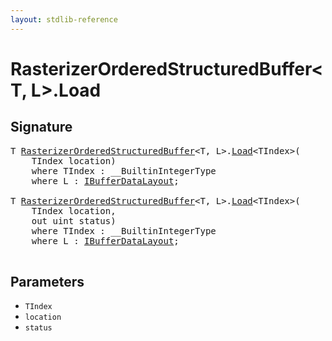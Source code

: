```yaml
---
layout: stdlib-reference
---
```


# RasterizerOrderedStructuredBuffer\<T, L\>\.Load

## Signature 

<pre>
T <a href="/stdlib-reference/types/RasterizerOrderedStructuredBuffer/index" class="code_type">RasterizerOrderedStructuredBuffer</a>&lt;T, L&gt;.<a href="/stdlib-reference/types/RasterizerOrderedStructuredBuffer/Load">Load</a>&lt;TIndex&gt;(
    TIndex <span class='code_param'>location</span>)
    <span class='code_keyword'>where</span> TIndex : __BuiltinIntegerType
    <span class='code_keyword'>where</span> L : <a href="/stdlib-reference/interfaces/IBufferDataLayout/index" class="code_type">IBufferDataLayout</a>;

T <a href="/stdlib-reference/types/RasterizerOrderedStructuredBuffer/index" class="code_type">RasterizerOrderedStructuredBuffer</a>&lt;T, L&gt;.<a href="/stdlib-reference/types/RasterizerOrderedStructuredBuffer/Load">Load</a>&lt;TIndex&gt;(
    TIndex <span class='code_param'>location</span>,
    <span class="code_keyword">out</span> <span class="code_keyword">uint</span> <span class='code_param'>status</span>)
    <span class='code_keyword'>where</span> TIndex : __BuiltinIntegerType
    <span class='code_keyword'>where</span> L : <a href="/stdlib-reference/interfaces/IBufferDataLayout/index" class="code_type">IBufferDataLayout</a>;

</pre>

## Parameters

* `TIndex`
* `location`
* `status`

